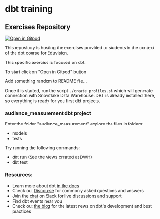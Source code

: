 # dbt training
## Exercises Repository

[![Open in
Gitpod](https://gitpod.io/button/open-in-gitpod.svg)](https://gitpod.io/from-referrer/)

This repository is hosting the exercises provided to students in the context of 
the dbt course for Eduvision.

This specific exercise is focused on dbt.

To start click on "Open in Gitpod" button

Add something random to README file...

Once it is started, run the script ```./create_profiles.sh``` which will generate connection
with Snowflake Data Warehouse. DBT is already installed there, so everything
is ready for you first dbt projects.

### audience_measurement dbt project
Enter the folder "audience_measurement" explore the files in folders:
- models
- tests


Try running the following commands:
- dbt run (See the views created at DWH)
- dbt test

### Resources:
- Learn more about dbt [in the docs](https://docs.getdbt.com/docs/introduction)
- Check out [Discourse](https://discourse.getdbt.com/) for commonly asked questions and answers
- Join the [chat](https://community.getdbt.com/) on Slack for live discussions and support
- Find [dbt events](https://events.getdbt.com) near you
- Check out [the blog](https://blog.getdbt.com/) for the latest news on dbt's development and best practices
